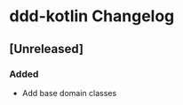 <!-- Keep a Changelog guide -> https://keepachangelog.com -->

# ddd-kotlin Changelog

## [Unreleased]
### Added
- Add base domain classes
